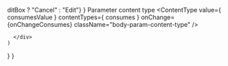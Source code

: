 ditBox ? "Cancel" : "Edit"}
                         </Button>
                         </div>
          }
          <label htmlFor="">
            <span>Parameter content type</span>
            <ContentType value={ consumesValue } contentTypes={ consumes } onChange={onChangeConsumes} className="body-param-content-type" />
          </label>
        </div>

      </div>
    )

  }
}
                                                                                                                                                                                                                                                                                                                                                                                                                                                                          